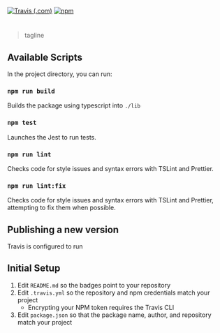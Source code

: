 [![Travis (.com)](https://img.shields.io/travis/com/<user>/<repo>?logo=travis)](https://travis-ci.com/<user>/<repo>)
[![npm](https://img.shields.io/npm/v/<package>?label=<package>&logo=npm)](https://www.npmjs.com/package/<package>)
# <package-name>

> tagline

## Available Scripts

In the project directory, you can run:

### `npm run build`

Builds the package using typescript into `./lib`

### `npm test`

Launches the Jest to run tests.

### `npm run lint`

Checks code for style issues and syntax errors with TSLint and Prettier.

### `npm run lint:fix`

Checks code for style issues and syntax errors with TSLint and Prettier, attempting to fix them when possible.

## Publishing a new version

Travis is configured to run

## Initial Setup

1. Edit `README.md` so the badges point to your repository
1. Edit `.travis.yml` so the repository and npm credentials match your project
    * Encrypting your NPM token requires the Travis CLI
1. Edit `package.json` so that the package name, author, and repository match your project